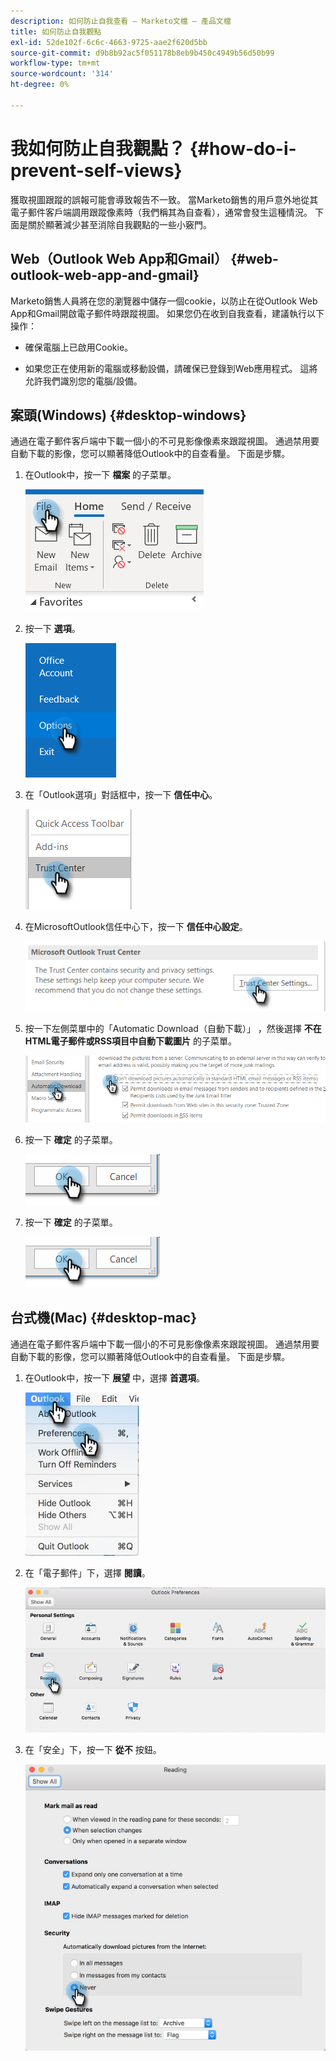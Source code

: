 ```yaml
---
description: 如何防止自我查看 — Marketo文檔 — 產品文檔
title: 如何防止自我觀點
exl-id: 52de102f-6c6c-4663-9725-aae2f620d5bb
source-git-commit: d9b8b92ac5f051178b8eb9b450c4949b56d50b99
workflow-type: tm+mt
source-wordcount: '314'
ht-degree: 0%

---
```


# 我如何防止自我觀點？ {#how-do-i-prevent-self-views}

獲取視圖跟蹤的誤報可能會導致報告不一致。 當Marketo銷售的用戶意外地從其電子郵件客戶端調用跟蹤像素時（我們稱其為自查看），通常會發生這種情況。 下面是關於顯著減少甚至消除自我觀點的一些小竅門。

## Web（Outlook Web App和Gmail） {#web-outlook-web-app-and-gmail}

Marketo銷售人員將在您的瀏覽器中儲存一個cookie，以防止在從Outlook Web App和Gmail開啟電子郵件時跟蹤視圖。 如果您仍在收到自我查看，建議執行以下操作：

* 確保電腦上已啟用Cookie。

* 如果您正在使用新的電腦或移動設備，請確保已登錄到Web應用程式。 這將允許我們識別您的電腦/設備。

## 案頭(Windows) {#desktop-windows}

通過在電子郵件客戶端中下載一個小的不可見影像像素來跟蹤視圖。 通過禁用要自動下載的影像，您可以顯著降低Outlook中的自查看量。 下面是步驟。

1. 在Outlook中，按一下 **檔案** 的子菜單。

   ![](assets/how-do-i-prevent-self-views-1.png)

1. 按一下 **選項**。

   ![](assets/how-do-i-prevent-self-views-2.png)

1. 在「Outlook選項」對話框中，按一下 **信任中心**。

   ![](assets/how-do-i-prevent-self-views-3.png)

1. 在MicrosoftOutlook信任中心下，按一下 **信任中心設定**。

   ![](assets/how-do-i-prevent-self-views-4.png)

1. 按一下左側菜單中的「Automatic Download（自動下載）」 ，然後選擇 **不在HTML電子郵件或RSS項目中自動下載圖片** 的子菜單。

   ![](assets/how-do-i-prevent-self-views-5.png)

1. 按一下 **確定** 的子菜單。

   ![](assets/how-do-i-prevent-self-views-6.png)

1. 按一下 **確定** 的子菜單。

   ![](assets/how-do-i-prevent-self-views-7.png)

## 台式機(Mac) {#desktop-mac}

通過在電子郵件客戶端中下載一個小的不可見影像像素來跟蹤視圖。 通過禁用要自動下載的影像，您可以顯著降低Outlook中的自查看量。 下面是步驟。

1. 在Outlook中，按一下 **展望** 中，選擇 **首選項**。

   ![](assets/how-do-i-prevent-self-views-8.png)

1. 在「電子郵件」下，選擇 **閱讀**。

   ![](assets/how-do-i-prevent-self-views-9.png)

1. 在「安全」下，按一下 **從不** 按鈕。

   ![](assets/how-do-i-prevent-self-views-10.png)
